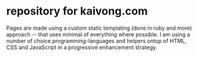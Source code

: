 # repository for kaivong.com
Pages are made using a custom static templating (done in ruby and more) approach -- that uses minimal of everything where possible. I am using a number of choice programming-languages and helpers ontop of HTML, CSS and JavaScript in a progressive enhancement strategy. 
